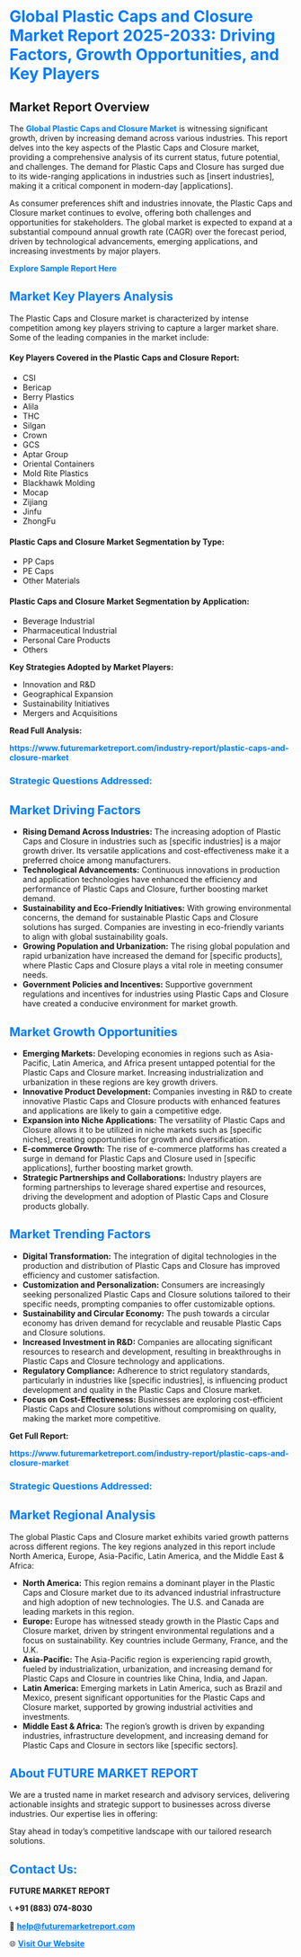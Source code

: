 <h1 style="color: #007BFF;">Global Plastic Caps and Closure Market Report 2025-2033: Driving Factors, Growth Opportunities, and Key Players</h1>

<section id="overview">
<h2>Market Report Overview</h2>
<p>The <a href="https://www.futuremarketreport.com/industry-report/plastic-caps-and-closure-market" style="color: #007BFF; text-decoration: none;"><strong>Global Plastic Caps and Closure Market</strong></a> is witnessing significant growth, driven by increasing demand across various industries. This report delves into the key aspects of the Plastic Caps and Closure market, providing a comprehensive analysis of its current status, future potential, and challenges. The demand for Plastic Caps and Closure has surged due to its wide-ranging applications in industries such as [insert industries], making it a critical component in modern-day [applications].</p>
<p>As consumer preferences shift and industries innovate, the Plastic Caps and Closure market continues to evolve, offering both challenges and opportunities for stakeholders. The global market is expected to expand at a substantial compound annual growth rate (CAGR) over the forecast period, driven by technological advancements, emerging applications, and increasing investments by major players.</p>
</section>

<section id="overview">
<p><a href="https://www.futuremarketreport.com/request-sample/reportId=27348" style="color: #007BFF; text-decoration: none;"><strong>Explore Sample Report Here</strong></a></p>
</section>

<section id="key-players">
<h2 style="color: #007BFF;">Market Key Players Analysis</h2>
<p>The Plastic Caps and Closure market is characterized by intense competition among key players striving to capture a larger market share. Some of the leading companies in the market include:</p>
<h4>Key Players Covered in the Plastic Caps and Closure Report:</h4>
<ul><li>CSI</li><li>Bericap</li><li>Berry Plastics</li><li>Alila</li><li>THC</li><li>Silgan</li><li>Crown</li><li>GCS</li><li>Aptar Group</li><li>Oriental Containers</li><li>Mold Rite Plastics</li><li>Blackhawk Molding</li><li>Mocap</li><li>Zijiang</li><li>Jinfu</li><li>ZhongFu</li></ul>
<h4>Plastic Caps and Closure Market Segmentation by Type:</h4>
<ul><li>PP Caps</li><li>PE Caps</li><li>Other Materials</li></ul>

<h4>Plastic Caps and Closure Market Segmentation by Application:</h4>
<ul><li>Beverage Industrial</li><li>Pharmaceutical Industrial</li><li>Personal Care Products</li><li>Others</li></ul>
<p><strong>Key Strategies Adopted by Market Players:</strong></p>
<ul>
<li>Innovation and R&D</li>
<li>Geographical Expansion</li>
<li>Sustainability Initiatives</li>
<li>Mergers and Acquisitions</li>
</ul>
</section>

<section>
<p><strong>Read Full Analysis: </strong></p><a href="https://www.futuremarketreport.com/industry-report/plastic-caps-and-closure-market" style="color: #007BFF; text-decoration: none;"><strong>https://www.futuremarketreport.com/industry-report/plastic-caps-and-closure-market</strong></a>
<h3 style="color: #007BFF;">Strategic Questions Addressed:</h3>
</section>

<section id="driving-factors">
<h2 style="color: #007BFF;">Market Driving Factors</h2>
<ul>
<li><strong>Rising Demand Across Industries:</strong> The increasing adoption of Plastic Caps and Closure in industries such as [specific industries] is a major growth driver. Its versatile applications and cost-effectiveness make it a preferred choice among manufacturers.</li>
<li><strong>Technological Advancements:</strong> Continuous innovations in production and application technologies have enhanced the efficiency and performance of Plastic Caps and Closure, further boosting market demand.</li>
<li><strong>Sustainability and Eco-Friendly Initiatives:</strong> With growing environmental concerns, the demand for sustainable Plastic Caps and Closure solutions has surged. Companies are investing in eco-friendly variants to align with global sustainability goals.</li>
<li><strong>Growing Population and Urbanization:</strong> The rising global population and rapid urbanization have increased the demand for [specific products], where Plastic Caps and Closure plays a vital role in meeting consumer needs.</li>
<li><strong>Government Policies and Incentives:</strong> Supportive government regulations and incentives for industries using Plastic Caps and Closure have created a conducive environment for market growth.</li>
</ul>
</section>

<section id="growth-opportunities">
<h2 style="color: #007BFF;">Market Growth Opportunities</h2>
<ul>
<li><strong>Emerging Markets:</strong> Developing economies in regions such as Asia-Pacific, Latin America, and Africa present untapped potential for the Plastic Caps and Closure market. Increasing industrialization and urbanization in these regions are key growth drivers.</li>
<li><strong>Innovative Product Development:</strong> Companies investing in R&D to create innovative Plastic Caps and Closure products with enhanced features and applications are likely to gain a competitive edge.</li>
<li><strong>Expansion into Niche Applications:</strong> The versatility of Plastic Caps and Closure allows it to be utilized in niche markets such as [specific niches], creating opportunities for growth and diversification.</li>
<li><strong>E-commerce Growth:</strong> The rise of e-commerce platforms has created a surge in demand for Plastic Caps and Closure used in [specific applications], further boosting market growth.</li>
<li><strong>Strategic Partnerships and Collaborations:</strong> Industry players are forming partnerships to leverage shared expertise and resources, driving the development and adoption of Plastic Caps and Closure products globally.</li>
</ul>
</section>

<section id="trending-factors">
<h2 style="color: #007BFF;">Market Trending Factors</h2>
<ul>
<li><strong>Digital Transformation:</strong> The integration of digital technologies in the production and distribution of Plastic Caps and Closure has improved efficiency and customer satisfaction.</li>
<li><strong>Customization and Personalization:</strong> Consumers are increasingly seeking personalized Plastic Caps and Closure solutions tailored to their specific needs, prompting companies to offer customizable options.</li>
<li><strong>Sustainability and Circular Economy:</strong> The push towards a circular economy has driven demand for recyclable and reusable Plastic Caps and Closure solutions.</li>
<li><strong>Increased Investment in R&D:</strong> Companies are allocating significant resources to research and development, resulting in breakthroughs in Plastic Caps and Closure technology and applications.</li>
<li><strong>Regulatory Compliance:</strong> Adherence to strict regulatory standards, particularly in industries like [specific industries], is influencing product development and quality in the Plastic Caps and Closure market.</li>
<li><strong>Focus on Cost-Effectiveness:</strong> Businesses are exploring cost-efficient Plastic Caps and Closure solutions without compromising on quality, making the market more competitive.</li>
</ul>
</section>

<section>
<p><strong>Get Full Report: </strong></p><a href="https://www.futuremarketreport.com/industry-report/plastic-caps-and-closure-market" style="color: #007BFF; text-decoration: none;"><strong>https://www.futuremarketreport.com/industry-report/plastic-caps-and-closure-market</strong></a>
<h3 style="color: #007BFF;">Strategic Questions Addressed:</h3>
</section>


<section id="regional-analysis">
<h2 style="color: #007BFF;">Market Regional Analysis</h2>
<p>The global Plastic Caps and Closure market exhibits varied growth patterns across different regions. The key regions analyzed in this report include North America, Europe, Asia-Pacific, Latin America, and the Middle East & Africa:</p>
<ul>
<li><strong>North America:</strong> This region remains a dominant player in the Plastic Caps and Closure market due to its advanced industrial infrastructure and high adoption of new technologies. The U.S. and Canada are leading markets in this region.</li>
<li><strong>Europe:</strong> Europe has witnessed steady growth in the Plastic Caps and Closure market, driven by stringent environmental regulations and a focus on sustainability. Key countries include Germany, France, and the U.K.</li>
<li><strong>Asia-Pacific:</strong> The Asia-Pacific region is experiencing rapid growth, fueled by industrialization, urbanization, and increasing demand for Plastic Caps and Closure in countries like China, India, and Japan.</li>
<li><strong>Latin America:</strong> Emerging markets in Latin America, such as Brazil and Mexico, present significant opportunities for the Plastic Caps and Closure market, supported by growing industrial activities and investments.</li>
<li><strong>Middle East & Africa:</strong> The region’s growth is driven by expanding industries, infrastructure development, and increasing demand for Plastic Caps and Closure in sectors like [specific sectors].</li>
</ul>
</section>

<footer>
<h2 style="color: #007BFF;">About FUTURE MARKET REPORT</h2>
<p>We are a trusted name in market research and advisory services, delivering actionable insights and strategic support to businesses across diverse industries. Our expertise lies in offering:</p>

<p>Stay ahead in today’s competitive landscape with our tailored research solutions.</p>

<h2 style="color: #007BFF;">Contact Us:</h2>
<p><strong>FUTURE MARKET REPORT</strong></p>
<p>📞 <strong>+91 (883) 074-8030</strong></p>
<p>📧 <strong><a href="mailto:help@futuremarketreport.com" style="color: #007BFF;">help@futuremarketreport.com</a></strong></p>
<p>🌐 <strong><a href="https://www.futuremarketreport.com/" style="color: #007BFF;">Visit Our Website</a></strong></p>
</footer>